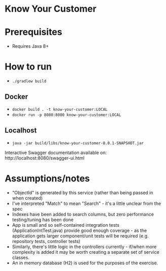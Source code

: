 Know Your Customer
==================

# Prerequisites

* Requires Java 8+


# How to run

* `./gradlew build`

## Docker
* `docker build . -t know-your-customer:LOCAL`
* `docker run -p 8080:8080 know-your-customer:LOCAL`

## Localhost

* `java -jar build/libs/know-your-customer-0.0.1-SNAPSHOT.jar`

Interactive Swagger documentation available on: http://localhost:8080/swagger-ui.html

# Assumptions/notes

* "ObjectId" is generated by this service (rather than being passed in when created)
* I've interpreted "Match" to mean "Search" - it's a little unclear from the spec
* Indexes have been added to search columns, but zero performance testing/tuning has been done
* App is small and so self-contained integration tests (ApplicationIntTest.java) provide good enough coverage - as the application
gets larger component/unit tests will be required (e.g. repository tests, controller tests)
* Similarly, there's little logic in the controllers currently - if/when more complexity is added it may be worth creating a
separate set of service classes. 
* An in memory database (H2) is used for the purposes of the exercise.
